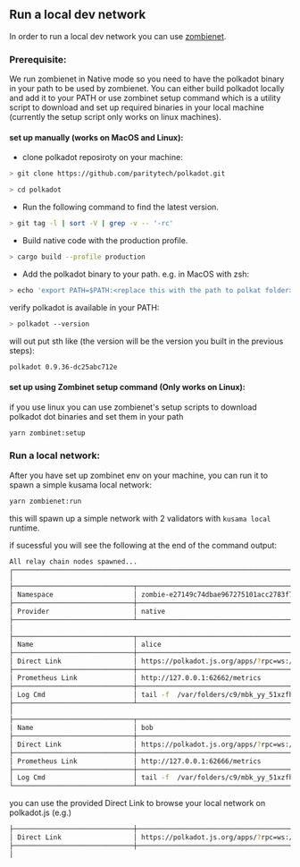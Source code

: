 ## Run a local dev network

In order to run a local dev network you can use [zombienet](https://github.com/paritytech/zombienet).

### Prerequisite:

We run zombienet in Native mode so you need to have the polkadot binary in your path to be used by zombienet. You can either build polkadot locally and add it to your PATH or use zombinet setup command which is a utility script to download and set up required binaries in your local machine (currently the setup script only works on linux machines).

#### set up manually (works on MacOS and Linux):

- clone polkadot reposiroty on your machine:

```bash
> git clone https://github.com/paritytech/polkadot.git

> cd polkadot
```

- Run the following command to find the latest version.

```bash
> git tag -l | sort -V | grep -v -- '-rc'
```

- Build native code with the production profile.

```bash
> cargo build --profile production
```

- Add the polkadot binary to your path. e.g. in MacOS with zsh:

```bash
> echo 'export PATH=$PATH:<replace this with the path to polkat folder>/target/release' >> ~/.zshrc
```

verify polkadot is available in your PATH:

```bash
> polkadot --version
```

will out put sth like (the version will be the version you built in the previous steps):

```bash
polkadot 0.9.36-dc25abc712e
```

#### set up using Zombinet setup command (Only works on Linux):

if you use linux you can use zombienet's setup scripts to download polkadot dot binaries and set them in your path

```bash
yarn zombinet:setup
```

### Run a local network:

After you have set up zombinet env on your machine, you can run it to spawn a simple kusama local network:

```bash
yarn zombienet:run
```

this will spawn up a simple network with 2 validators with `kusama local` runtime.

if sucessful you will see the following at the end of the command output:

```bash
All relay chain nodes spawned...
┌─────────────────────────────────────────────────────────────────────────────────────────────────────────────────────────────────────────────────────────────────────────────────────────────────────────┐
│                                                                                          Network launched 🚀🚀                                                                                          │
├──────────────────────────────┬──────────────────────────────────────────────────────────────────────────────────────────────────────────────────────────────────────────────────────────────────────────┤
│ Namespace                    │ zombie-e27149c74dbae967275101acc2783f78                                                                                                                                  │
├──────────────────────────────┼──────────────────────────────────────────────────────────────────────────────────────────────────────────────────────────────────────────────────────────────────────────┤
│ Provider                     │ native                                                                                                                                                                   │
├──────────────────────────────┴──────────────────────────────────────────────────────────────────────────────────────────────────────────────────────────────────────────────────────────────────────────┤
│                                                                                            Node Information                                                                                             │
├──────────────────────────────┬──────────────────────────────────────────────────────────────────────────────────────────────────────────────────────────────────────────────────────────────────────────┤
│ Name                         │ alice                                                                                                                                                                    │
├──────────────────────────────┼──────────────────────────────────────────────────────────────────────────────────────────────────────────────────────────────────────────────────────────────────────────┤
│ Direct Link                  │ https://polkadot.js.org/apps/?rpc=ws://127.0.0.1:62660#/explorer                                                                                                         │
├──────────────────────────────┼──────────────────────────────────────────────────────────────────────────────────────────────────────────────────────────────────────────────────────────────────────────┤
│ Prometheus Link              │ http://127.0.0.1:62662/metrics                                                                                                                                           │
├──────────────────────────────┼──────────────────────────────────────────────────────────────────────────────────────────────────────────────────────────────────────────────────────────────────────────┤
│ Log Cmd                      │ tail -f  /var/folders/c9/mbk_yy_51xzfhcgzkg4h7v5m0000gn/T/zombie-e27149c74dbae967275101acc2783f78_-78445-Q1dYdUrogiO0/alice.log                                          │
├──────────────────────────────┴──────────────────────────────────────────────────────────────────────────────────────────────────────────────────────────────────────────────────────────────────────────┤
│                                                                                            Node Information                                                                                             │
├──────────────────────────────┬──────────────────────────────────────────────────────────────────────────────────────────────────────────────────────────────────────────────────────────────────────────┤
│ Name                         │ bob                                                                                                                                                                      │
├──────────────────────────────┼──────────────────────────────────────────────────────────────────────────────────────────────────────────────────────────────────────────────────────────────────────────┤
│ Direct Link                  │ https://polkadot.js.org/apps/?rpc=ws://127.0.0.1:62664#/explorer                                                                                                         │
├──────────────────────────────┼──────────────────────────────────────────────────────────────────────────────────────────────────────────────────────────────────────────────────────────────────────────┤
│ Prometheus Link              │ http://127.0.0.1:62666/metrics                                                                                                                                           │
├──────────────────────────────┼──────────────────────────────────────────────────────────────────────────────────────────────────────────────────────────────────────────────────────────────────────────┤
│ Log Cmd                      │ tail -f  /var/folders/c9/mbk_yy_51xzfhcgzkg4h7v5m0000gn/T/zombie-e27149c74dbae967275101acc2783f78_-78445-Q1dYdUrogiO0/bob.log                                            │
└──────────────────────────────┴──────────────────────────────────────────────────────────────────────────────────────────────────────────────────────────────────────────────────────────────────────────┘

```

you can use the provided Direct Link to browse your local network on polkadot.js (e.g.)

```bash
├──────────────────────────────┼──────────────────────────────────────────────────────────────────────────────────────────────────────────────────────────────────────────────────────────────────────────┤
│ Direct Link                  │ https://polkadot.js.org/apps/?rpc=ws://127.0.0.1:62660#/explorer                                                                                                         │
├──────────────────────────────┼──────────────────────────────────────────────────────────────────────────────────────────────────────────────────────────────────────────────────────────────────────────┤
│
```
